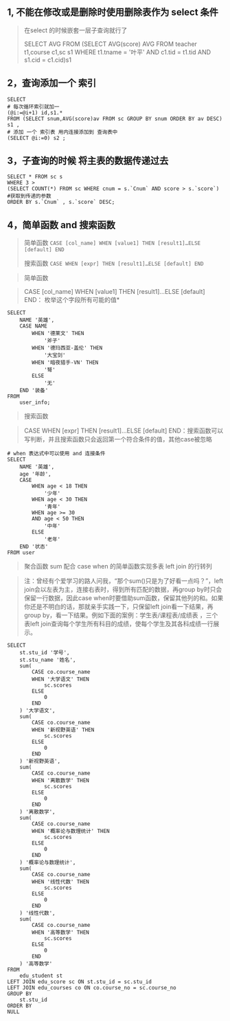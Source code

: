 ## 1, 不能在修改或是删除时使用删除表作为 select 条件

>在select 的时候嵌套一层子查询就行了  
>
>SELECT AVG FROM (SELECT AVG(score) AVG FROM teacher t1,course c1,sc s1 WHERE t1.tname = '叶平' AND c1.tid = t1.tid AND s1.cid = c1.cid)s1

## 2，查询添加一个 索引

```mysql
SELECT 
# 每次循环索引就加一
(@i:=@i+1) id,s1.* 
FROM (SELECT snum,AVG(score)av FROM sc GROUP BY snum ORDER BY av DESC) s1 , 
# 添加 一个 索引表 用内连接添加到 查询表中
(SELECT @i:=0) s2 ;
```

## 3，子查询的时候 将主表的数据传递过去

```mysql
SELECT * FROM sc s 
WHERE 3 > 
(SELECT COUNT(*) FROM sc WHERE cnum = s.`Cnum` AND score > s.`score`) #获取到传递的参数
ORDER BY s.`Cnum` , s.`score` DESC;
```

## 4，简单函数 and  搜索函数

> 简单函数
> `CASE [col_name] WHEN [value1] THEN [result1]…ELSE [default] END`
>
> 搜索函数
> `CASE WHEN [expr] THEN [result1]…ELSE [default] END`

> 简单函数

> CASE [col_name] WHEN [value1] THEN [result1]…ELSE [default] END： 枚举这个字段所有可能的值*

```mysql
SELECT
	NAME '英雄',
	CASE NAME
		WHEN '德莱文' THEN
			'斧子'
		WHEN '德玛西亚-盖伦' THEN
			'大宝剑'
		WHEN '暗夜猎手-VN' THEN
			'弩'
		ELSE
			'无'
	END '装备'
FROM
	user_info;
```

> 搜索函数

> CASE WHEN [expr] THEN [result1]…ELSE [default] END：搜索函数可以写判断，并且搜索函数只会返回第一个符合条件的值，其他case被忽略

```mysql
# when 表达式中可以使用 and 连接条件
SELECT
	NAME '英雄',
	age '年龄',
	CASE
		WHEN age < 18 THEN
			'少年'
		WHEN age < 30 THEN
			'青年'
		WHEN age >= 30
		AND age < 50 THEN
			'中年'
		ELSE
			'老年'
	END '状态'
FROM user
```

> 聚合函数 sum 配合 case when 的简单函数实现多表 left join 的行转列

> 注：曾经有个爱学习的路人问我，“那个sum()只是为了好看一点吗？”，left join会以左表为主，连接右表时，得到所有匹配的数据，再group by时只会保留一行数据，因此case when时要借助sum函数，保留其他列的和。如果你还是不明白的话，那就亲手实践一下，只保留left join看一下结果，再group by，看一下结果。例如下面的案例：学生表/课程表/成绩表 ，三个表left join查询每个学生所有科目的成绩，使每个学生及其各科成绩一行展示。

```mysql
SELECT
	st.stu_id '学号',
	st.stu_name '姓名',
	sum(
		CASE co.course_name
		WHEN '大学语文' THEN
			sc.scores
		ELSE
			0
		END
	) '大学语文',
	sum(
		CASE co.course_name
		WHEN '新视野英语' THEN
			sc.scores
		ELSE
			0
		END
	) '新视野英语',
	sum(
		CASE co.course_name
		WHEN '离散数学' THEN
			sc.scores
		ELSE
			0
		END
	) '离散数学',
	sum(
		CASE co.course_name
		WHEN '概率论与数理统计' THEN
			sc.scores
		ELSE
			0
		END
	) '概率论与数理统计',
	sum(
		CASE co.course_name
		WHEN '线性代数' THEN
			sc.scores
		ELSE
			0
		END
	) '线性代数',
	sum(
		CASE co.course_name
		WHEN '高等数学' THEN
			sc.scores
		ELSE
			0
		END
	) '高等数学'
FROM
	edu_student st
LEFT JOIN edu_score sc ON st.stu_id = sc.stu_id
LEFT JOIN edu_courses co ON co.course_no = sc.course_no
GROUP BY
	st.stu_id
ORDER BY
NULL
```

